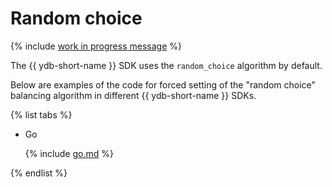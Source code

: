 # Random choice

{% include [work in progress message](../../_includes/addition.md) %}

The {{ ydb-short-name }} SDK uses the `random_choice` algorithm by default.

Below are examples of the code for forced setting of the "random choice" balancing algorithm in different {{ ydb-short-name }} SDKs.

{% list tabs %}

- Go

  {% include [go.md](random_choice/go.md) %}

{% endlist %}


